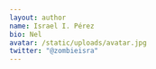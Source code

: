 ```yaml
---
layout: author
name: Israel I. Pérez
bio: Nel
avatar: /static/uploads/avatar.jpg
twitter: "@zombieisra"
---
```

